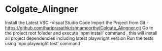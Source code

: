 # Colgate_Alingner

Install the Latest VSC -Visual Studio Code
Import the Project from Git -https://github.com/hariprasathkrishnamoorthy/Colgate_Alingner.git
Go to the project root foleder and execute  'npm install' command , this will install all project dependencies including latest playwright version
Run the tests using 'npx playwright test' command


